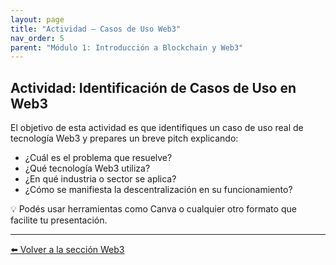```yaml
---
layout: page
title: "Actividad – Casos de Uso Web3"
nav_order: 5
parent: "Módulo 1: Introducción a Blockchain y Web3"
---
```


## Actividad: Identificación de Casos de Uso en Web3

El objetivo de esta actividad es que identifiques un caso de uso real de tecnología Web3 y prepares un breve pitch explicando:

- ¿Cuál es el problema que resuelve?
- ¿Qué tecnología Web3 utiliza?
- ¿En qué industria o sector se aplica?
- ¿Cómo se manifiesta la descentralización en su funcionamiento?

💡 Podés usar herramientas como Canva o cualquier otro formato que facilite tu presentación.

---

<div style="display: flex; justify-content: flex-start;">
  <a class="btn" href="/Testing-Onboarding/modulo1-parte3">⬅️ Volver a la sección Web3</a>
</div>
